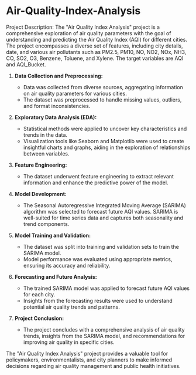 # Air-Quality-Index-Analysis



Project Description:
The "Air Quality Index Analysis" project is a comprehensive exploration of air quality parameters with the goal of understanding and predicting the Air Quality Index (AQI) for different cities. The project encompasses a diverse set of features, including city details, date, and various air pollutants such as PM2.5, PM10, NO, NO2, NOx, NH3, CO, SO2, O3, Benzene, Toluene, and Xylene. The target variables are AQI and AQI_Bucket.

1. **Data Collection and Preprocessing:**
   - Data was collected from diverse sources, aggregating information on air quality parameters for various cities.
   - The dataset was preprocessed to handle missing values, outliers, and format inconsistencies.

2. **Exploratory Data Analysis (EDA):**
   - Statistical methods were applied to uncover key characteristics and trends in the data.
   - Visualization tools like Seaborn and Matplotlib were used to create insightful charts and graphs, aiding in the exploration of relationships between variables.

3. **Feature Engineering:**
   - The dataset underwent feature engineering to extract relevant information and enhance the predictive power of the model.

4. **Model Development:**
   - The Seasonal Autoregressive Integrated Moving Average (SARIMA) algorithm was selected to forecast future AQI values. SARIMA is well-suited for time series data and captures both seasonality and trend components.

5. **Model Training and Validation:**
   - The dataset was split into training and validation sets to train the SARIMA model.
   - Model performance was evaluated using appropriate metrics, ensuring its accuracy and reliability.

6. **Forecasting and Future Analysis:**
   - The trained SARIMA model was applied to forecast future AQI values for each city.
   - Insights from the forecasting results were used to understand potential air quality trends and patterns.

7. **Project Conclusion:**
   - The project concludes with a comprehensive analysis of air quality trends, insights from the SARIMA model, and recommendations for improving air quality in specific cities.

The "Air Quality Index Analysis" project provides a valuable tool for policymakers, environmentalists, and city planners to make informed decisions regarding air quality management and public health initiatives.
